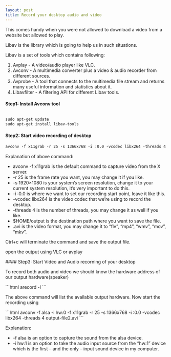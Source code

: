 ```yaml
---
layout: post
title: Record your desktop audio and video
---
```

<p class="message">
This comes handy when you were not allowed to download a video from a website but allowed to play.
</p>
<p>
Libav is the library which is going to help us in such situations.
</p><p>Libav is a set of tools which contains following:
</p><ol>
<li>Avplay - A video/audio player like VLC.</li>
<li>Avconv - A multimedia converter plus a video & audio recorder from different sources.
</li><li>Avprobe - A tool that connects to the multimedia file stream and returns many useful information and statistics about it.
</li><li>Libavfilter - A filtering API for different Libav tools.
</li></ol>

#### Step1: Install Avconv tool

```html

sudo apt-get update
sudo apt-get install libav-tools
```

#### Step2: Start video recording of desktop

```html
avconv -f x11grab -r 25 -s 1366x768 -i :0.0 -vcodec libx264 -threads 4 $HOME/output.avi
```

<p>
Explanation of above command:
<ul>
<li>    avconv -f x11grab is the default command to capture video from the X server.
</li><li>    -r 25 is the frame rate you want, you may change it if you like.
</li><li>    -s 1920×1080 is your system’s screen resolution, change it to your current system resolution, it’s very important to do this.
</li><li>    -i :0.0 is where we want to set our recording start point, leave it like this.
</li><li>    -vcodec libx264 is the video codec that we’re using to record the desktop.
</li><li>    -threads 4 is the number of threads, you may change it as well if you like.
</li><li>    $HOME/output is the destination path where you want to save the file.
</li><li>    .avi is the video format, you may change it to “flv”, “mp4”, “wmv”, “mov”, “mkv”.
</li></ul>
Ctrl+c will terminate the command and save the output file.

open the output using VLC or avplay
</p>
#### Step3: Start Video and Audio recorning of your desktop
<p>
To record both audio and video we should know the hardware address of our output hardware(speaker)
</p>
```html
arecord -l
```
<p>
The above command will list the available output hardware.
Now start the recording using
</p>
```html
avconv -f alsa -i hw:0 -f x11grab -r 25 -s 1366x768 -i :0.0 -vcodec libx264 -threads 4 output-file2.avi
```
<p>
Explanation:
<ul>
<li>    -f alsa is an option to capture the sound from the alsa device.
</li><li>    -i hw:1 is an option to take the audio input source from the “hw:1” device which is the first – and the only – input sound device in my computer.
</li></ul>
</p>
